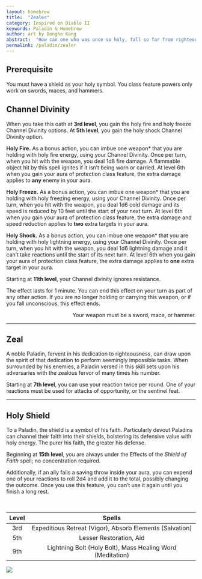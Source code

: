 ```yaml
---
layout: homebrew
title:  "Zealer"
category: Inspired on Diablo II
keywords: Paladin & Homebrew
author: art by Dongho Kang
abstract:  "How can one who was once so holy, fall so far from righteousness?"
permalink: /paladin/zealer
---
```



## Prerequisite

You must have a shield as your holy symbol. You class feature powers only work on swords, maces, and hammers.


## Channel Divinity
When you take this oath at **3rd level**, you gain the holy fire and holy freeze Channel Divinity options. At **5th level**, you gain the holy shock Channel Divinity option.


<span class="glyphicon glyphicon-fire"></span> **Holy Fire.** As a bonus action, you can imbue one weapon* that you are holding with holy fire energy, using your Channel Divinity. Once per turn, when you hit with the weapon, you deal 1d8 fire damage. A flammable object hit by this spell ignites if it isn’t being worn or carried. At level 6th when you gain your aura of protection class feature, the extra damage applies to **any** enemy in your aura.


<span class="glyphicon glyphicon-certificate"></span> **Holy Freeze.** As a bonus action, you can imbue one weapon* that you are holding with holy freezing energy, using your Channel Divinity. Once per turn, when you hit with the weapon, you deal 1d6 cold damage and its speed is reduced by 10 feet until the start of your next turn.
At level 6th when you gain your aura of protection class feature, the extra damage and speed reduction applies to **two** extra targets in your aura.



<span class="glyphicon glyphicon-flash"></span> **Holy Shock.** As a bonus action, you can imbue one weapon* that you are holding with holy lightning energy, using your Channel Divinity. Once per turn, when you hit with the weapon, you deal 1d6 lightning damage and it can’t take reactions until the start of its next turn.
At level 6th when you gain your aura of protection class feature, the extra damage applies to **one** extra target in your aura.


Starting at **11th level**, your Channel divinity ignores resistance. 


The effect lasts for 1 minute. You can end this effect on your turn as part of any other action. If you are no longer holding or carrying this weapon, or if you fall unconscious, this effect ends.





<div style="text-align: right;">
Your weapon must be a sword, mace, or hammer.
</div>


___



## Zeal

A noble Paladin, fervent in his dedication to righteousness, can draw upon the spirit of that dedication to perform seemingly impossible tasks. When surrounded by his enemies, a Paladin versed in this skill sets upon his adversaries with the zealous fervor of many times his number. 

Starting at **7th level**, you can use your reaction twice per round. One of your reactions must be used for attacks of opportunity, or the sentinel feat.


___


## Holy Shield

To a Paladin, the shield is a symbol of his faith. Particularly devout Paladins can channel their faith into their shields, bolstering its defensive value with holy energy. The purer his faith, the greater his defense.

Beginning at **15th level**, you are always under the Effects of the *Shield of Faith* spell; no concentration required. 

Additionally, if an ally fails a saving throw inside your aura, you can expend one of your reactions to roll 2d4 and add it to the total, possibly changing the outcome. Once you use this feature, you can’t use it again until you finish a long rest.


<br>

| Level | Spells  |
|:---:|:---:|
| 3rd | Expeditious Retreat (Vigor), Absorb Elements (Salvation) |
| 5th | Lesser Restoration, Aid |
| 9th | Lightning Bolt (Holy Bolt), Mass Healing Word (Meditation) |




<img
  src='https://i.pinimg.com/564x/73/c3/2f/73c32f99394fdbe18097528fed1e3fc7.jpg'
  style='overflow: hidden; mix-blend-mode:multiply'/>  
  
    

